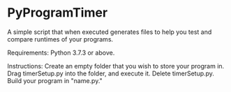 # PyProgramTimer
A simple script that when executed generates files to help you test and compare runtimes of your programs.

Requirements:
Python 3.7.3 or above. 

Instructions: Create an empty folder that you wish to store your program in. Drag timerSetup.py into the folder, and execute it. Delete timerSetup.py. Build your program in "name.py."
